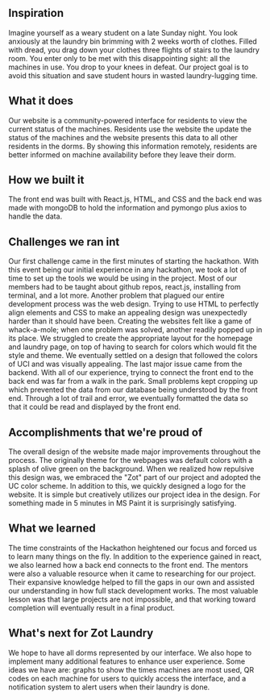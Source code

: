 ## Inspiration
Imagine yourself as a weary student on a late Sunday night. You look anxiously at the laundry bin brimming with 2 weeks worth of clothes. Filled with dread, you drag down your clothes three flights of stairs to the laundry room. You enter only to be met with this disappointing sight: all the machines in use. You drop to your knees in defeat. Our project goal is to avoid this situation and save student hours in wasted laundry-lugging time.
## What it does
Our website is a community-powered interface for residents to view the current status of the machines. Residents use the website the update the status of the machines and the website presents this data to all other residents in the dorms. By showing this information remotely, residents are better informed on machine availability before they leave their dorm.
## How we built it
The front end was built with React.js, HTML, and CSS and the back end was made with mongoDB to hold the information and pymongo plus axios to handle the data.
## Challenges we ran int
Our first challenge came in the first minutes of starting the hackathon. With this event being our initial experience in any hackathon, we took a lot of time to set up the tools we would be using in the project. Most of our members had to be taught about github repos, react.js, installing from terminal, and a lot more. 
Another problem that plagued our entire development process was the web design. Trying to use HTML to perfectly align elements and CSS to make an appealing design was unexpectedly harder than it should have been. Creating the websites felt like a game of whack-a-mole; when one problem was solved, another readily popped up in its place. We struggled to create the appropriate layout for the homepage and laundry page, on top of having to search for colors which would fit the style and theme. We eventually settled on a design that followed the colors of UCI and was visually appealing. 
The last major issue came from the backend. With all of our experience, trying to connect the front end to the back end was far from a walk in the park. Small problems kept cropping up which prevented the data from our database being understood by the front end. Through a lot of trail and error, we eventually formatted the data so that it could be read and displayed by the front end.
## Accomplishments that we're proud of
The overall design of the website made major improvements throughout the process. The originally theme for the webpages was default colors with a splash of olive green on the background. When we realized how repulsive this design was, we embraced the "Zot" part of our project and adopted the UC color scheme. In addition to this, we quickly designed a logo for the website. It is simple but creatively utilizes our project idea in the design. For something made in 5 minutes in MS Paint it is surprisingly satisfying.
## What we learned
The time constraints of the Hackathon heightened our focus and forced us to learn many things on the fly. In addition to the experience gained in react, we also learned how a back end connects to the front end. The mentors were also a valuable resource when it came to researching for our project. Their expansive knowledge helped to fill the gaps in our own and assisted our understanding in how full stack development works. The most valuable lesson was that large projects are not impossible, and that working toward completion will eventually result in a final product. 
## What's next for Zot Laundry
We hope to have all dorms represented by our interface. We also hope to implement many additional features to enhance user experience. Some ideas we have are: graphs to show the times machines are most used, QR codes on each machine for users to quickly access the interface, and a notification system to alert users when their laundry is done.
